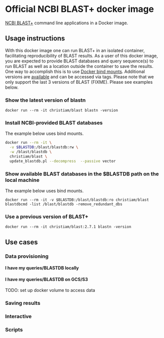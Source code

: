 # Official NCBI BLAST+ docker image

[NCBI BLAST+][1] command line applications in a Docker image.

## Usage instructions

With this docker image one can run BLAST+ in an isolated container, facilitating reproducibility of BLAST results. As a user of this docker image, you are expected to provide BLAST databases and query sequence(s) to run BLAST as well as a location outside the container to save the results. One way to accomplish this is to use [Docker bind mounts][2].
Additional versions are [available](https://hub.docker.com/r/christiam/blast/tags/) and can be accessed via tags. Please note that we only support the last 3 versions of BLAST (FIXME).
Please see examples below.

### Show the latest version of blastn

  `docker run --rm -it christiam/blast blastn -version`

### Install NCBI-provided BLAST databases

The example below uses bind mounts.

  ```bash
  docker run --rm -it \
    -v $BLASTDB:/blast/blastdb:rw \
    -w /blast/blastdb \
    christiam/blast \
    update_blastdb.pl --decompress  --passive vector
  ```

### Show available BLAST databases in the $BLASTDB path on the local machine

The example below uses bind mounts.

  `docker run --rm -it -v $BLASTDB:/blast/blastdb:ro christiam/blast blastdbcmd -list /blast/blastdb -remove_redundant_dbs`

### Use a previous version of BLAST+

  `docker run --rm -it christiam/blast:2.7.1 blastn -version`

## Use cases

### Data provisioning
#### I have my queries/BLASTDB locally
#### I have my queries/BLASTDB on GCS/S3
TODO: set up docker volume to access data

### Saving results

### Interactive

### Scripts

[1]: http://blast.ncbi.nlm.nih.gov/
[2]: https://docs.docker.com/storage/bind-mounts/#start-a-container-with-a-bind-mount
